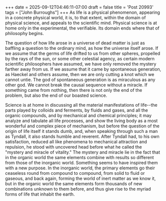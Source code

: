 +++
date = 2025-09-12T04:46:11-07:00
draft = false
title = 'Post 20993'
tags = ["John Burroughs"]
+++
As life is a physical phenomenon, appearing in a concrete physical world, it is, to that extent, within the domain of physical science, and appeals to the scientific mind. Physical science is at home only in the experimental, the verifiable. Its domain ends where that of philosophy begins.

The question of how life arose in a universe of dead matter is just as baffling a question to the ordinary mind, as how the universe itself arose. If we assume that the germs of life drifted to us from other spheres, propelled by the rays of the sun, or some other celestial agency, as certain modern scientific philosophers have assumed, we have only removed the mystery farther away from us. If we assume that it came by spontaneous generation, as Haeckel and others assume, then we are only cutting a knot which we cannot untie. The god of spontaneous generation is as miraculous as any other god. We cannot break the causal sequence without a miracle. If something came from nothing, then there is not only the end of the problem, but also the end of our boasted science.

Science is at home in discussing all the material manifestations of life--the parts played by colloids and ferments, by fluids and gases, and all the organic compounds, and by mechanical and chemical principles; it may analyze and tabulate all life processes, and show the living body as a most wonderful and complex piece of mechanism, but before the question of the origin of life itself it stands dumb, and, when speaking through such a man as Tyndall, it also stands humble and reverent. After Tyndall had, to his own satisfaction, reduced all like phenomena to mechanical attraction and repulsion, he stood with uncovered head before what he called the "mystery and miracle of vitality." The mystery and miracle lie in the fact that in the organic world the same elements combine with results so different from those of the inorganic world. Something seems to have inspired them with a new purpose. In the inorganic world, the primary elements go their ceaseless round from compound to compound, from solid to fluid or gaseous, and back again, forming the world of inert matter as we know it, but in the organic world the same elements form thousands of new combinations unknown to them before, and thus give rise to the myriad forms of life that inhabit the earth.

